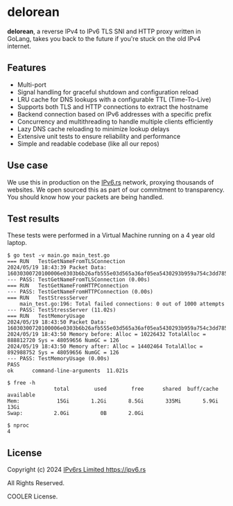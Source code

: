 # delorean

**delorean**, a reverse IPv4 to IPv6 TLS SNI and HTTP proxy written in GoLang, takes you back to the future if you're stuck on the old IPv4 internet.

## Features

- Multi-port
- Signal handling for graceful shutdown and configuration reload
- LRU cache for DNS lookups with a configurable TTL (Time-To-Live)
- Supports both TLS and HTTP connections to extract the hostname
- Backend connection based on IPv6 addresses with a specific prefix
- Concurrency and multithreading to handle multiple clients efficiently
- Lazy DNS cache reloading to minimize lookup delays
- Extensive unit tests to ensure reliability and performance
- Simple and readable codebase (like all our repos)

## Use case

We use this in production on the [IPv6.rs](https://ipv6.rs) network, proxying thousands of websites. We open sourced this as part of our commitment to transparency. You should know how your packets are being handled.

## Test results

These tests were performed in a Virtual Machine running on a 4 year old laptop.

```
$ go test -v main.go main_test.go
=== RUN   TestGetNameFromTLSConnection
2024/05/19 18:43:39 Packet Data: 16030300720100006e0303b6b26afb555e03d565a36af05ea5430293b959a754c3dd78575834c582fd53d1000004000100ff010000410000000e000c00000f7777772e6578616d706c652e636f6d000d0020001e060106020603050105020503040104020403030103020303020102020203000f000101
--- PASS: TestGetNameFromTLSConnection (0.00s)
=== RUN   TestGetNameFromHTTPConnection
--- PASS: TestGetNameFromHTTPConnection (0.00s)
=== RUN   TestStressServer
    main_test.go:196: Total failed connections: 0 out of 1000 attempts
--- PASS: TestStressServer (11.02s)
=== RUN   TestMemoryUsage
2024/05/19 18:43:50 Packet Data: 16030300720100006e0303b6b26afb555e03d565a36af05ea5430293b959a754c3dd78575834c582fd53d1000004000100ff010000410000000e000c00000f7777772e6578616d706c652e636f6d000d0020001e060106020603050105020503040104020403030103020303020102020203000f000101
2024/05/19 18:43:50 Memory before: Alloc = 10226432 TotalAlloc = 888812720 Sys = 48059656 NumGC = 126
2024/05/19 18:43:50 Memory after: Alloc = 14402464 TotalAlloc = 892988752 Sys = 48059656 NumGC = 126
--- PASS: TestMemoryUsage (0.00s)
PASS
ok  	command-line-arguments	11.021s
```

```
$ free -h
               total        used        free      shared  buff/cache   available
Mem:            15Gi       1.2Gi       8.5Gi       335Mi       5.9Gi        13Gi
Swap:          2.0Gi          0B       2.0Gi
```

```
$ nproc
4
```

## License

Copyright (c) 2024 [IPv6rs Limited <https://ipv6.rs>](https://ipv6.rs)

All Rights Reserved.

COOLER License.


